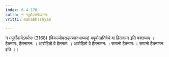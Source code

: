 ```yaml
---
index: 6.4.170
sutra: न मपूर्वोऽपत्येऽवर्मणः
vritti: mahabhashyam

---
```

 न मपूर्वोपत्येऽवर्मणः (3168) (विकल्पोपसङ्ख्यानभाष्यम्) मपूर्वात्प्रतिषेधे वा हितनाम्न इति वक्तव्यम् । हैतनामः, हैतनामनः । आरोहितो वै हैतनामः । आरोहितो वै हैतनामनः । समानो हैतनामः । समानो हैतनामन इति ।। 
